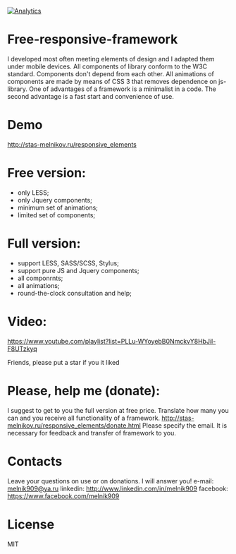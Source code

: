 [![Analytics](https://ga-beacon.appspot.com/UA-57151587-1/free-responsive-framework/readme?pixel)](https://github.com/melnik909/free-responsive-framework)

Free-responsive-framework
=========================

I developed most often meeting elements of design and I adapted them under mobile devices. All components of library conform to the W3C standard. Components don't depend from each other. All animations of components are made by means of CSS 3 that removes dependence on js-library. One of advantages of a framework is a minimalist in a code. The second advantage is a fast start and convenience of use.

Demo
=========================
http://stas-melnikov.ru/responsive_elements

Free version:
=========================
- only LESS;
- only Jquery components;
- minimum set of animations;
- limited set of components;

Full version:
=========================
- support LESS, SASS/SCSS, Stylus;
- support pure JS and Jquery components;
- all componrnts;
- all animations;
- round-the-clock consultation and help;

Video:
=========================
https://www.youtube.com/playlist?list=PLLu-WYoyebB0NmckvY8HbJil-F8UTzkyq

Friends, please put a star if you it liked

Please, help me (donate):
=========================
I suggest to get to you the full version at free price. Translate how many you can and you receive all functionality of a framework.
http://stas-melnikov.ru/responsive_elements/donate.html
Please specify the email. It is necessary for feedback and transfer of framework to you.

Contacts
=========================
Leave your questions on use or on donations. I will answer you!
e-mail: melnik909@ya.ru
linkedin: http://www.linkedin.com/in/melnik909
facebook: https://www.facebook.com/melnik909

License
=========================
MIT
